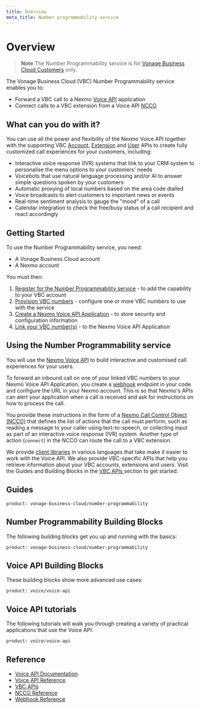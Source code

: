 ```yaml
---
title: Overview
meta_title: Number programmability service
---
```


# Overview

> **Note** The Number Programmability service is for [Vonage Business Cloud Customers](https://www.vonage.com/business/) only.

The Vonage Business Cloud (VBC) Number Programmability service enables you to:

* Forward a VBC call to a Nexmo [Voice API](/voice/voice-api/api-reference) application
* Connect calls to a VBC extension from a Voice API [NCCO](/voice/voice-api/guides/ncco)

## What can you do with it?
You can use all the power and flexibility of the Nexmo Voice API together with the supporting VBC [Account](/vonage-business-cloud/vbc-apis/account-api/overview), [Extension](/vonage-business-cloud/vbc-apis/extension-api/overview) and [User](/vonage-business-cloud/vbc-apis/user-api/overview) APIs to create fully customized call experiences for your customers, including:

* Interactive voice response (IVR) systems that link to your CRM system to personalise the menu options to your customers' needs
* Voicebots that use natural language processing and/or AI to answer simple questions spoken by your customers
* Automatic proxying of local numbers based on the area code dialled
* Voice broadcasts to alert customers to important news or events
* Real-time sentiment analysis to gauge the "mood" of a call
* Calendar integration to check the free/busy status of a call recipient and react accordingly

## Getting Started
To use the Number Programmability service, you need:

* A Vonage Business Cloud account
* A Nexmo account

You must then:

1. [Register for the Number Programmability service](/vonage-business-cloud/number-programmability/guides/register) - to add the capability to your VBC account
2. [Provision VBC numbers](https://nexmo-developer-vbc.herokuapp.com/vonage-business-cloud/number-programmability/guides/provision-vbc-numbers) - configure one or more VBC numbers to use with the service
3. [Create a Nexmo Voice API Application](/vonage-business-cloud/number-programmability/guides/create-voice-application) - to store security and configuration information
4. [Link your VBC number(s)](/vonage-business-cloud/number-programmability/guides/link-vbc-numbers) - to the Nexmo Voice API Application

## Using the Number Programmability service

You will use the [Nexmo Voice API](/voice/voice-api/api-reference) to build interactive and customised call experiences for your users.

To forward an inbound call on one of your linked VBC numbers to your Nexmo Voice API Application, you create a [webhook](/concepts/guides/webhooks) endpoint in your code and configure the URL in your Nexmo account. This is so that Nexmo's APIs can alert your application when a call is received and ask for instructions on how to process the call.

You provide these instructions in the form of a [Nexmo Call Control Object (NCCO)](/voice/voice-api/guides/ncco) that defines the list of actions that the call must perform, such as reading a message to your caller using text-to-speech, or collecting input as part of an interactive voice response (IVR) system. Another type of action (`connect`) in the NCCO can route the call to a VBC extension.

We provide [client libraries](https://github.com/Nexmo/) in various languages that take make it easier to work with the Voice API. We also provide VBC-specific APIs that help you retrieve information about your VBC accounts, extensions and users. Visit the Guides and Building Blocks in the [VBC APIs ](/vonage-business-cloud/vbc-apis/overview) section to get started.

## Guides

```concept_list
product: vonage-business-cloud/number-programmability
```

## Number Programmability Building Blocks

The following building blocks get you up and running with the basics:

```building_block_list
product: vonage-business-cloud/number-programmability
```

## Voice API Building Blocks

These building blocks show more advanced use cases:

```building_block_list
product: voice/voice-api
```

## Voice API tutorials

The following tutorials will walk you through creating a variety of practical applications that use the Voice API:

```tutorials
product: voice/voice-api
```


## Reference

* [Voice API Documentation](/voice)
* [Voice API Reference](/api/voice)
* [VBC APIs](/vonage-business-cloud/vbc-apis/overview)
* [NCCO Reference](/voice/voice-api/ncco-reference)
* [Webhook Reference](/voice/voice-api/webhook-reference)

